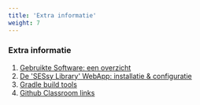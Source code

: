 ```yaml
---
title: 'Extra informatie'
weight: 7
---
```


### Extra informatie

1. [Gebruikte Software: een overzicht](/extra/software)
1. [De 'SESsy Library' WebApp: installatie & configuratie](/extra/sessy)
2. [Gradle build tools](/dependency-management/gradle)
3. [<i class='fab fa-github'></i> Github Classroom links](/extra/github-classroom)
